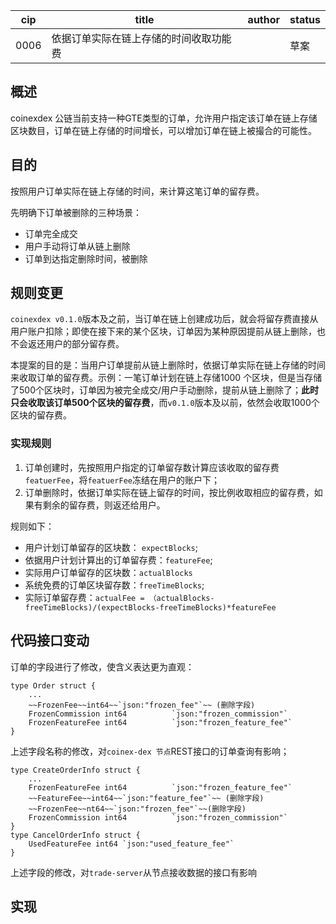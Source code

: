 cip | title | author | status
-----|-----|-----|----
0006|依据订单实际在链上存储的时间收取功能费| | 草案

## 概述

coinexdex 公链当前支持一种GTE类型的订单，允许用户指定该订单在链上存储区块数目，订单在链上存储的时间增长，可以增加订单在链上被撮合的可能性。

## 目的

按照用户订单实际在链上存储的时间，来计算这笔订单的留存费。

先明确下订单被删除的三种场景：

*   订单完全成交
*   用户手动将订单从链上删除
*   订单到达指定删除时间，被删除

## 规则变更

`coinexdex v0.1.0`版本及之前，当订单在链上创建成功后，就会将留存费直接从用户账户扣除；即使在接下来的某个区块，订单因为某种原因提前从链上删除，也不会返还用户的部分留存费。

本提案的目的是：当用户订单提前从链上删除时，依据订单实际在链上存储的时间来收取订单的留存费。示例：一笔订单计划在链上存储1000 个区块，但是当存储了500个区块时，订单因为被完全成交/用户手动删除，提前从链上删除了；**此时只会收取该订单500个区块的留存费**，而`v0.1.0`版本及以前，依然会收取1000个区块的留存费。

### 实现规则

1. 订单创建时，先按照用户指定的订单留存数计算应该收取的留存费`featuerFee`，将`featuerFee`冻结在用户的账户下；
2. 订单删除时，依据订单实际在链上留存的时间，按比例收取相应的留存费，如果有剩余的留存费，则返还给用户。

规则如下： 

*   用户计划订单留存的区块数： `expectBlocks`;
*   依据用户计划计算出的订单留存费：`featureFee`;
*   实际用户订单留存的区块数：`actualBlocks`
*   系统免费的订单区块留存数：`freeTimeBlocks`;
*   实际订单留存费：`actualFee = （actualBlocks-freeTimeBlocks)/(expectBlocks-freeTimeBlocks)*featureFee`

## 代码接口变动

订单的字段进行了修改，使含义表达更为直观：
```
type Order struct {
    ...
    ~~FrozenFee~~int64~~`json:"frozen_fee"`~~ (删除字段)
    FrozenCommission int64          `json:"frozen_commission"`
    FrozenFeatureFee int64          `json:"frozen_feature_fee"`
}
```

上述字段名称的修改，对`coinex-dex 节点`REST接口的订单查询有影响；


```
type CreateOrderInfo struct {
    ...
    FrozenFeatureFee int64          `json:"frozen_feature_fee"`
    ~~FeatureFee~~int64~~`json:"feature_fee"`~~ (删除字段)
    ~~FrozenFee~~nt64~~`json:"frozen_fee"`~~(删除字段)
    FrozenCommission int64          `json:"frozen_commission"`
}
type CancelOrderInfo struct {	
    UsedFeatureFee int64 `json:"used_feature_fee"`
}
```

上述字段的修改，对`trade-server`从节点接收数据的接口有影响

## 实现

